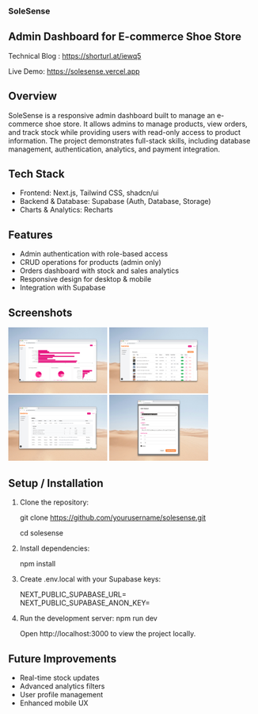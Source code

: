 ### SoleSense

## Admin Dashboard for E-commerce Shoe Store

Technical Blog : https://shorturl.at/iewq5

Live Demo: https://solesense.vercel.app

## Overview
SoleSense is a responsive admin dashboard built to manage an e-commerce shoe store.
It allows admins to manage products, view orders, and track stock while providing users with read-only access to product information.
The project demonstrates full-stack skills, including database management, authentication, analytics, and payment integration.

## Tech Stack
- Frontend: Next.js, Tailwind CSS, shadcn/ui
- Backend & Database: Supabase (Auth, Database, Storage)
- Charts & Analytics: Recharts

## Features
- Admin authentication with role-based access
- CRUD operations for products (admin only)
- Orders dashboard with stock and sales analytics
- Responsive design for desktop & mobile
- Integration with Supabase

## Screenshots
<p float="left">
  <img src="./screenshots/graph.png" width="200" />
  <img src="./screenshots/products.png" width="200" />
  <img src="./screenshots/orders.png" width="200" />
  <img src="./screenshots/editprod.png" width="200" />
</p>


## Setup / Installation

1. Clone the repository:

   git clone https://github.com/yourusername/solesense.git

   cd solesense

3. Install dependencies:

   npm install

4. Create .env.local with your Supabase keys:

   NEXT_PUBLIC_SUPABASE_URL=<your-supabase-url>
   NEXT_PUBLIC_SUPABASE_ANON_KEY=<your-supabase-anon-key>

5. Run the development server:
   npm run dev

   Open http://localhost:3000
 to view the project locally.

## Future Improvements

- Real-time stock updates
- Advanced analytics filters
- User profile management
- Enhanced mobile UX
